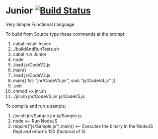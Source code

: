 # Junior   [![Build Status](https://secure.travis-ci.org/holoed/Junior.png?branch=master)](http://travis-ci.org/holoed/Junior)

Very Simple Functional Language

To build from Source type these commands at the prompt:

1) cabal install hspec
2) ./buildAndRunTests.sh
3) cabal run Junior
4)  node                
5)  .load js/CodeV2.js   
6)  main()          
7)  .load js/CodeV3.js      
8) main({ fst: "jnr/CodeV3.jnr", snd: "js/CodeV4.js" })   
9) .exit               
10) chmod +x jnr.sh    
11) ./jnr.sh jnr/CodeV3.jnr js/CodeV5.js

To compile and run a sample:

1) /jnr.sh jnr/Sample.jnr js/Sample.js             
3) node                           <-- Run NodeJS
4) require("js/Sample.js").main()  <-- Executes the binary in the NodeJS Repl and returns 120 (factorial of 5)
